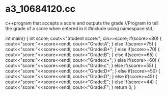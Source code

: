 # a3_10684120.cc
c++program that accepts a score and outputs the grade
//Program to tell the grade of a score when entered in it
#include<iostream>
using namespace std;

int main()
{
int score;
cout<<"Student score:";
cin>>score;
if(score>=80)
{
cout<<"score:"<<score<<endl;
cout<<"Grade:A";
}
else if(score>=75)
{
 cout<<"score:"<<score<<endl;
 cout<<"Grade:B+";
}
else if(score>=70)
{
cout<<"score:"<<score<<endl;
cout<<"Grade:B";
}
else if(score>=65)
{
cout<<"score:"<<score<<endl;
cout<<"Grade:c+";
}
else if(score>=60)
{
 cout<<"score:"<<score<<endl;
 cout<<"Grade:c";
}
else if(score>=55)
{
cout<<"score:"<<score<<endl;
cout<<"Grade:D+";
}
else if(score>=50)
{
cout<<"score:"<<score<<endl;
cout<<"Grade:D";
}
else if(score>=45)
{
 cout<<"score:"<<score<<endl;
 cout<<"Grade:E";
}
else if(score<=44)
{
cout<<"score:"<<score<<endl;
cout<<"Grade:F";
}
return 0;
}
